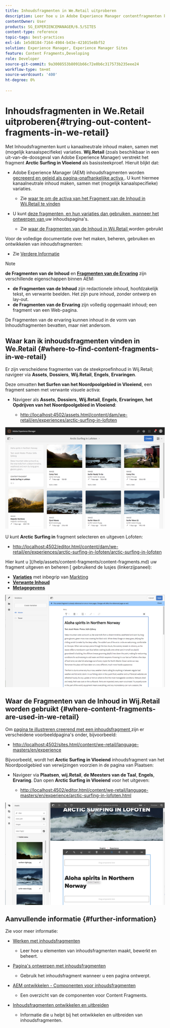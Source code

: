 ```yaml
---
title: Inhoudsfragmenten in We.Retail uitproberen
description: Leer hoe u in Adobe Experience Manager contentfragmenten kunt uitproberen met We.Retail.
contentOwner: User
products: SG_EXPERIENCEMANAGER/6.5/SITES
content-type: reference
topic-tags: best-practices
exl-id: 1e5d8184-7164-4984-b43e-421015e8bf52
solution: Experience Manager, Experience Manager Sites
feature: Content Fragments,Developing
role: Developer
source-git-commit: 9a3008553b8091b66c72e0b6c317573b235eee24
workflow-type: tm+mt
source-wordcount: '400'
ht-degree: 0%

---
```


# Inhoudsfragmenten in We.Retail uitproberen{#trying-out-content-fragments-in-we-retail}

Met Inhoudsfragmenten kunt u kanaalneutrale inhoud maken, samen met (mogelijk kanaalspecifieke) variaties. **Wij.Retail** (zoals beschikbaar in een uit-van-de-doosgeval van Adobe Experience Manager) verstrekt het fragment **Arctic Surfing in Vloeiend** als basissteekproef. Hieruit blijkt dat:

* Adobe Experience Manager (AEM) inhoudsfragmenten worden [ gecreeerd en geleid als pagina-onafhankelijke activa ](/help/assets/content-fragments/content-fragments.md). U kunt hiermee kanaalneutrale inhoud maken, samen met (mogelijk kanaalspecifieke) variaties.

   * Zie [ waar te om de activa van het Fragment van de Inhoud in Wij.Retail te vinden ](#where-to-find-content-fragments-in-we-retail)

* U kunt [ deze fragmenten, en hun variaties dan gebruiken, wanneer het ontwerpen van ](/help/sites-authoring/content-fragments.md) uw inhoudspagina&#39;s.

   * Zie [ waar de Fragmenten van de Inhoud in Wij.Retail ](#where-content-fragments-are-used-in-we-retail) worden gebruikt

Voor de volledige documentatie over het maken, beheren, gebruiken en ontwikkelen van inhoudsfragmenten:

* Zie [ Verdere Informatie ](#further-information)

>[!NOTE]
>
>**de Fragmenten van de Inhoud** en **[Fragmenten van de Ervaring](/help/sites-authoring/experience-fragments.md)** zijn verschillende eigenschappen binnen AEM:
>
>* **de Fragmenten van de Inhoud** zijn redactionele inhoud, hoofdzakelijk tekst, en verwante beelden. Het zijn pure inhoud, zonder ontwerp en lay-out.
>* **de Fragmenten van de Ervaring** zijn volledig opgemaakt inhoud; een fragment van een Web-pagina.
>
>De Fragmenten van de ervaring kunnen inhoud in de vorm van Inhoudsfragmenten bevatten, maar niet andersom.

## Waar kan ik inhoudsfragmenten vinden in We.Retail {#where-to-find-content-fragments-in-we-retail}

Er zijn verscheidene fragmenten van de steekproefinhoud in Wij.Retail; navigeer via **Assets**, **Dossiers**, **Wij.Retail**, **Engels**, **Ervaringen**.

Deze omvatten **het Surfen van het Noordpoolgebied in Vloeiend**, een fragment samen met verwante visuele activa:

* Navigeer als **Assets**, **Dossiers**, **Wij.Retail**, **Engels**, **Ervaringen**, **het Opdrijven van het Noordpoolgebied in Vloeiend**:

   * [ http://localhost:4502/assets.html/content/dam/we-retail/en/experiences/arctic-surfing-in-lofoten](http://localhost:4502/assets.html/content/dam/we-retail/en/experiences/arctic-surfing-in-lofoten)

![ cf-44 ](assets/cf-44.png)

U kunt **Arctic Surfing in** fragment selecteren en uitgeven Lofoten:

* [ http://localhost:4502/editor.html/content/dam/we-retail/en/experiences/arctic-surfing-in-lofoten/arctic-surfing-in-lofoten](http://localhost:4502/editor.html/content/dam/we-retail/en/experiences/arctic-surfing-in-lofoten/arctic-surfing-in-lofoten)

Hier kunt u ](/help/assets/content-fragments/content-fragments.md) uw fragment uitgeven en beheren [ gebruikend de lusjes (linkerzijpaneel):

<!--![cf-45-aa](do-not-localize/cf-45-aa.png) ![cf-45-a](do-not-localize/cf-45-a.png) ASSET does not exist-->

* **[Variaties](/help/assets/content-fragments/content-fragments-variations.md)** met inbegrip van [ Markting ](/help/assets/content-fragments/content-fragments-markdown.md)
* **[Verwante Inhoud](/help/assets/content-fragments/content-fragments-assoc-content.md)**
* **[Metagegevens](/help/assets/content-fragments/content-fragments-metadata.md)**

![ cf-46 ](assets/cf-46.png)

## Waar de Fragmenten van de Inhoud in Wij.Retail worden gebruikt {#where-content-fragments-are-used-in-we-retail}

Om [ pagina te illustreren creerend met een inhoudsfragment ](/help/sites-authoring/content-fragments.md) zijn er verscheidene voorbeeldpagina&#39;s onder, bijvoorbeeld:

* [ http://localhost:4502/sites.html/content/we-retail/language-masters/en/experience](http://localhost:4502/sites.html/content/we-retail/language-masters/en/experience)

Bijvoorbeeld, wordt het **Arctic Surfing in Vloeiend** inhoudsfragment van het Noordpoolgebied van verwijzingen voorzien in de pagina van Plaatsen:

* Navigeer via **Plaatsen**, **wij.Retail**, **de Meesters van de Taal**, **Engels**, **Ervaring**. Dan open **Arctic Surfing in Vloeiend** voor het uitgeven:

   * [ http://localhost:4502/editor.html/content/we-retail/language-masters/en/experience/arctic-surfing-in-lofoten.html](http://localhost:4502/editor.html/content/we-retail/language-masters/en/experience/arctic-surfing-in-lofoten.html)

![ cf-53 ](assets/cf-53.png)

## Aanvullende informatie {#further-information}

Zie voor meer informatie:

* [Werken met inhoudsfragmenten](/help/assets/content-fragments/content-fragments.md)

   * Leer hoe u elementen van inhoudsfragmenten maakt, bewerkt en beheert.

* [Pagina&#39;s ontwerpen met inhoudsfragmenten](/help/sites-authoring/content-fragments.md)

   * Gebruik het inhoudsfragment wanneer u een pagina ontwerpt.

* [AEM ontwikkelen - Componenten voor inhoudsfragmenten](/help/sites-developing/components-content-fragments.md)

   * Een overzicht van de componenten voor Content Fragments.

* [Inhoudsfragmenten ontwikkelen en uitbreiden](/help/sites-developing/customizing-content-fragments.md)

   * Informatie die u helpt bij het ontwikkelen en uitbreiden van inhoudsfragmenten.
